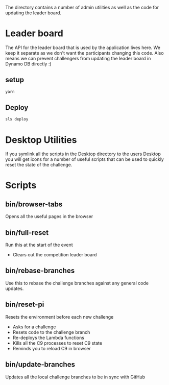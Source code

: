 The directory contains a number of admin utilities as well as the code for
updating the leader board.

# Leader board

The API for the leader board that is used by the application lives here. We keep
it separate as we don't want the participants changing this code. Also means we
can prevent challengers from updating the leader board in Dynamo DB directly :)

## setup
``` bash
yarn
```

## Deploy
``` bash
sls deploy
```

# Desktop Utilities

If you symlink all the scripts in the Desktop directory to the users Desktop you
will get icons for a number of useful scripts that can be used to quickly reset
the state of the challenge.

# Scripts

## bin/browser-tabs

Opens all the useful pages in the browser

## bin/full-reset

Run this at the start of the event

* Clears out the competition leader board

## bin/rebase-branches

Use this to rebase the challenge branches against any general code updates.

## bin/reset-pi

Resets the environment before each new challenge

* Asks for a challenge
* Resets code to the challenge branch
* Re-deploys the Lambda functions
* Kills all the C9 processes to reset C9 state
* Reminds you to reload C9 in browser

## bin/update-branches

Updates all the local challenge branches to be in sync with GitHub

